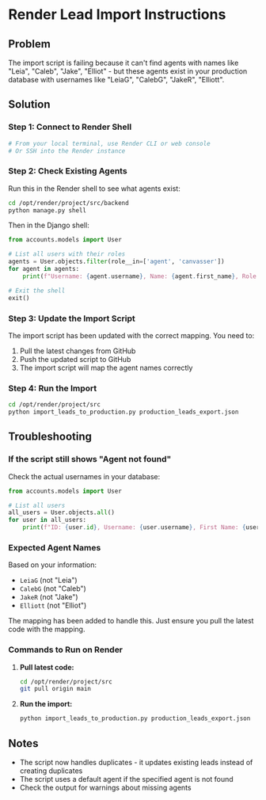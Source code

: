 # Render Lead Import Instructions

## Problem
The import script is failing because it can't find agents with names like "Leia", "Caleb", "Jake", "Elliot" - but these agents exist in your production database with usernames like "LeiaG", "CalebG", "JakeR", "Elliott".

## Solution

### Step 1: Connect to Render Shell

```bash
# From your local terminal, use Render CLI or web console
# Or SSH into the Render instance
```

### Step 2: Check Existing Agents

Run this in the Render shell to see what agents exist:

```bash
cd /opt/render/project/src/backend
python manage.py shell
```

Then in the Django shell:

```python
from accounts.models import User

# List all users with their roles
agents = User.objects.filter(role__in=['agent', 'canvasser'])
for agent in agents:
    print(f"Username: {agent.username}, Name: {agent.first_name}, Role: {agent.role}")

# Exit the shell
exit()
```

### Step 3: Update the Import Script

The import script has been updated with the correct mapping. You need to:
1. Pull the latest changes from GitHub
2. Push the updated script to GitHub
3. The import script will map the agent names correctly

### Step 4: Run the Import

```bash
cd /opt/render/project/src
python import_leads_to_production.py production_leads_export.json
```

## Troubleshooting

### If the script still shows "Agent not found"

Check the actual usernames in your database:

```python
from accounts.models import User

# List all users
all_users = User.objects.all()
for user in all_users:
    print(f"ID: {user.id}, Username: {user.username}, First Name: {user.first_name}, Role: {user.role}")
```

### Expected Agent Names

Based on your information:
- `LeiaG` (not "Leia")
- `CalebG` (not "Caleb")  
- `JakeR` (not "Jake")
- `Elliott` (not "Elliot")

The mapping has been added to handle this. Just ensure you pull the latest code with the mapping.

### Commands to Run on Render

1. **Pull latest code:**
   ```bash
   cd /opt/render/project/src
   git pull origin main
   ```

2. **Run the import:**
   ```bash
   python import_leads_to_production.py production_leads_export.json
   ```

## Notes

- The script now handles duplicates - it updates existing leads instead of creating duplicates
- The script uses a default agent if the specified agent is not found
- Check the output for warnings about missing agents



